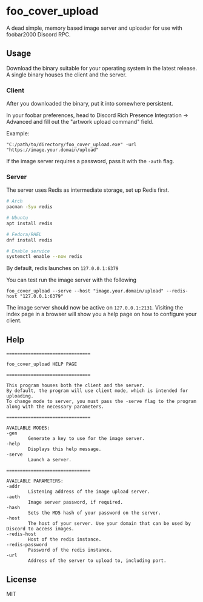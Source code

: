 # foo_cover_upload
A dead simple, memory based image server and uploader for use with foobar2000 Discord RPC.

## Usage
Download the binary suitable for your operating system in the latest release. A single binary houses the client and the server.
### Client
After you downloaded the binary, put it into somewhere persistent.

In your foobar preferences, head to Discord Rich Presence Integration -> Advanced and fill out the "artwork upload command" field.

Example:

```
"C:/path/to/directory/foo_cover_upload.exe" -url "https://image.your.domain/upload"
```

If the image server requires a password, pass it with the `-auth` flag.

### Server
The server uses Redis as intermediate storage, set up Redis first.

```bash
# Arch
pacman -Syu redis

# Ubuntu
apt install redis

# Fedora/RHEL
dnf install redis

# Enable service
systemctl enable --now redis
```
By default, redis launches on `127.0.0.1:6379`

You can test run the image server with the following
```
foo_cover_upload --serve --host "image.your.domain/upload" --redis-host "127.0.0.1:6379"
```
The image server should now be active on `127.0.0.1:2131`. Visiting the index page in a browser will show you a help page on how to configure your client.

## Help
```
===============================

foo_cover_upload HELP PAGE

===============================

This program houses both the client and the server.
By default, the program will use client mode, which is intended for uploading.
To change mode to server, you must pass the -serve flag to the program along with the necessary parameters.

===============================

AVAILABLE MODES:
-gen
        Generate a key to use for the image server.
-help
        Displays this help message.
-serve
        Launch a server.

===============================

AVAILABLE PARAMETERS:
-addr
        Listening address of the image upload server.
-auth
        Image server password, if required.
-hash
        Sets the MD5 hash of your password on the server.
-host
        The host of your server. Use your domain that can be used by Discord to access images.
-redis-host
        Host of the redis instance.
-redis-password
        Password of the redis instance.
-url
        Address of the server to upload to, including port.
```
## License
MIT